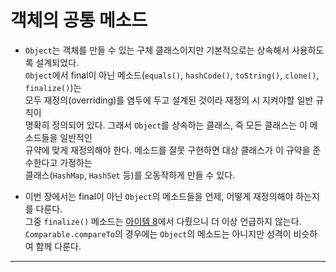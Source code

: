 # 객체의 공통 메소드

- `Object`는 객체를 만들 수 있는 구체 클래스이지만 기본적으로는 상속해서 사용하도록 설계되었다.  
  `Object`에서 final이 아닌 메소드(`equals()`, `hashCode()`, `toString()`, `clone()`, `finalize()`)는  
  모두 재정의(overriding)를 염두에 두고 설계된 것이라 재정의 시 지켜야할 일반 규칙이  
  명확히 정의되어 있다. 그래서 `Object`를 상속하는 클래스, 즉 모든 클래스는 이 메소드들을 일반적인  
  규약에 맞게 재정의해야 한다. 메소드를 잘못 구현하면 대상 클래스가 이 규약을 준수한다고 가정하는  
  클래스(`HashMap`, `HashSet` 등)를 오동작하게 만들 수 있다.

- 이번 장에서는 final이 아닌 `Object`의 메소드들을 언제, 어떻게 재정의해야 하는지를 다룬다.  
  그중 `finalize()` 메소드는 <a href="https://github.com/sang-w0o/Study/blob/master/Programming%20Paradigm/Effective%20Java/1.%20%EA%B0%9D%EC%B2%B4%20%EC%83%9D%EC%84%B1%EA%B3%BC%20%ED%8C%8C%EA%B4%B4/Item%208.%20finalizer%EC%99%80%20cleaner%20%EC%82%AC%EC%9A%A9%EC%9D%84%20%ED%94%BC%ED%95%98%EB%9D%BC.md">아이템 8</a>에서 다뤘으니 더 이상 언급하지 않는다.  
  `Comparable.compareTo`의 경우에는 `Object`의 메소드는 아니지만 성격이 비슷하여 함께 다룬다.

---
